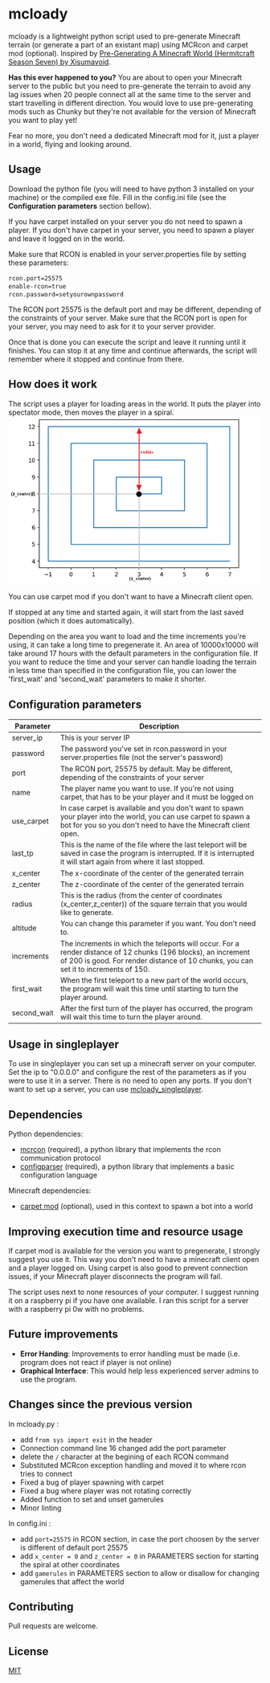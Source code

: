# mcloady

mcloady is a lightweight python script used to pre-generate Minecraft terrain (or generate a part of an existant map) using MCRcon and carpet mod (optional). Inspired by [Pre-Generating A Minecraft World (Hermitcraft Season Seven) by Xisumavoid](https://www.youtube.com/watch?v=eA35S2GW-jI).

**Has this ever happened to you?** You are about to open your Minecraft server to the public but you need to pre-generate the terrain to avoid any lag issues when 20 people connect all at the same time to the server and start travelling in different direction. You would love to use pre-generating mods such as Chunky but they're not available for the version of Minecraft you want to play yet!

Fear no more, you don't need a dedicated Minecraft mod for it, just a player in a world, flying and looking around.

## Usage
Download the python file (you will need to have python 3 installed on your machine) or the compiled exe file. Fill in the config.ini file (see the **Configuration parameters** section bellow).

If you have carpet installed on your server you do not need to spawn a player. If you don't have carpet in your server, you need to spawn a player and leave it logged on in the world.

Make sure that RCON is enabled in your server.properties file by setting these parameters:

```
rcon.port=25575
enable-rcon=true
rcon.password=setyourownpassword
```

The RCON port 25575 is the default port and may be different, depending of the constraints of your server.
Make sure that the RCON port is open for your server, you may need to ask for it to your server provider. 

Once that is done you can execute the script and leave it running until it finishes. You can stop it at any time and continue afterwards, the script will remember where it stopped and continue from there.

## How does it work
The script uses a player for loading areas in the world. It puts the player into spectator mode, then moves the player in a spiral. 
![2Dspiral](./2Dspiral.png)

You can use carpet mod if you don't want to have a Minecraft client open.

If stopped at any time and started again, it will start from the last saved position (which it does automatically).

Depending on the area you want to load and the time increments you're using, it can take a long time to pregenerate it. An area of 10000x10000 will take around 17 hours with the default parameters in the configuration file. If you want to reduce the time and your server can handle loading the terrain in less time than specified in the configuration file, you can lower the 'first_wait' and 'second_wait' parameters to make it shorter.

## Configuration parameters
| Parameter   | Description|
|-------------|-----------------------|
| server_ip   | This is your server IP	|
| password    | The password you've set in rcon.password in your server.properties file (not the server's password)	|
| port | The RCON port, 25575 by default. May be different, depending of the constraints of your server |
| name        | The player name you want to use. If you're not using carpet, that has to be your player and it must be logged on	|
| use_carpet  | In case carpet is available and you don't want to spawn your player into the world, you can use carpet to spawn a bot for you so you don't need to have the Minecraft client open.	|
| last_tp     | This is the name of the file where the last teleport will be saved in case the program is interrupted. If it is interrupted it will start again from where it last stopped.	|
| x_center      | The x-coordinate of the center of the generated terrain	|
| z_center      | The z-coordinate of the center of the generated terrain	|
| radius      | This is the radius (from the center of coordinates (x_center,z_center)) of the square terrain that you would like to generate.	|
| altitude    | You can change this parameter if you want. You don't need to.	|
| increments  | The increments in which the teleports will occur. For a render distance of 12 chunks (196 blocks), an increment of 200 is good. For render distance of 10 chunks, you can set it to increments of 150. |
| first_wait  | When the first teleport to a new part of the world occurs, the program will wait this time until starting to turn the player around.	|
| second_wait | After the first turn of the player has occurred, the program will wait this time to turn the player around.	|

## Usage in singleplayer
To use in singleplayer you can set up a minecraft server on your computer. Set the ip to "0.0.0.0" and configure the rest of the parameters as if you were to use it in a server. There is no need to open any ports. If you don't want to set up a server, you can use [mcloady_singleplayer](https://github.com/rubennp91/mcloady_singleplayer).

## Dependencies
Python dependencies:
- [mcrcon](https://pypi.org/project/mcrcon/) (required), a python library that implements the rcon communication protocol
- [configparser](https://docs.python.org/3/library/configparser.html) (required), a python library that implements a basic configuration language

Minecraft dependencies:
- [carpet mod](https://github.com/gnembon/fabric-carpet/wiki) (optional), used in this context to spawn a bot into a world

## Improving execution time and resource usage
If carpet mod is available for the version you want to pregenerate, I strongly suggest you use it. This way you don't need to have a minecraft client open and a player logged on. Using carpet is also good to prevent connection issues, if your Minecraft player disconnects the program will fail.

The script uses next to none resources of your computer. I suggest running it on a raspberry pi if you have one available. I ran this script for a server with a raspberry pi 0w with no problems.

## Future improvements
- **Error Handing**: Improvements to error handling must be made (i.e. program does not react if player is not online)
- **Graphical Interface**: This would help less experienced server admins to use the program.

## Changes since the previous version
In mcloady.py :
- add `from sys import exit` in the header
- Connection command line 16 changed add the port parameter
- delete the `/` character at the begining of each RCON command
- Substituted MCRcon exception handling and moved it to where rcon tries to connect
- Fixed a bug of player spawning with carpet
- Fixed a bug where player was not rotating correctly
- Added function to set and unset gamerules
- Minor linting

In config.ini :
- add `port=25575` in RCON section, in case the port choosen by the server is different of default port 25575
- add `x_center = 0` and `z_center = 0` in PARAMETERS section for starting the spiral at other coordinates
- add `gamerules` in PARAMETERS section to allow or disallow for changing gamerules that affect the world


## Contributing
Pull requests are welcome.

## License
[MIT](https://choosealicense.com/licenses/mit/)

